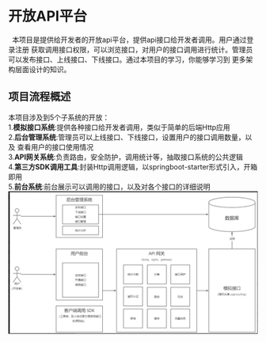 # 开放API平台
&nbsp;&nbsp;本项目是提供给开发者的开放api平台，提供api接口给开发者调用。用户通过登录注册
获取调用接口权限，可以浏览接口，对用户的接口调用进行统计。管理员可以发布接口、上线接口、下线接口。通过本项目的学习，你能够学习到
更多架构层面设计的知识。

## 项目流程概述
本项目涉及到5个子系统的开放：<br>
1.**模拟接口系统**:提供各种接口给开发者调用，类似于简单的后端Http应用<br>
2.**后台管理系统**:管理员可以上线接口、下线接口，设置用户的接口调用数量，以及
查看用户的接口使用情况<br>
3.**API网关系统**:负责路由，安全防护，调用统计等，抽取接口系统的公共逻辑<br>
4.**第三方SDK调用工具**:封装Http调用逻辑，以springboot-starter形式引入，开箱即用<br>
5.**前台系统**:前台展示可以调用的接口，以及对各个接口的详细说明<br>
<img src="images/系统架构.jpg">


